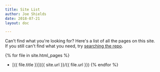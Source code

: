 ```yaml
---
title: Site List
author: Joe Shields
date: 2018-07-21
layout: doc

---
```


Can't find what you're looking for? Here's a list of all the pages on this site.
If you still can't find what you need, try [searching the repo][repo search].

{% for file in site.html_pages %}
- [{{ file.title }}]({{ site.url }}/{{ file.url }})
{% endfor %}

[repo search]: https://github.com/psu-epl/psu-epl.github.com/search
